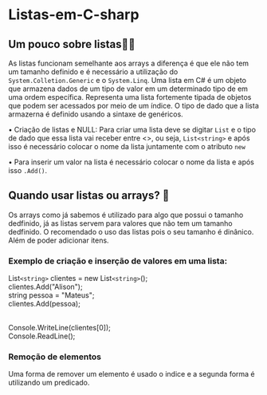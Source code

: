 # Listas-em-C-sharp
## Um pouco sobre listas📝📝

As listas funcionam semelhante aos arrays a diferença é que ele não tem um tamanho definido e é necessário a utilização do `System.Colletion.Generic` e o `System.Linq`. Uma lista em C# é um objeto que armazena dados de um tipo de valor em um determinado tipo de em uma ordem específica. Representa uma lista fortemente tipada de objetos que podem ser acessados por meio de um índice. O tipo de dado que a lista armazerna é definido usando a sintaxe de genéricos.

• Criação de listas e NULL: Para criar uma lista deve se digitar `List` e o tipo de dado que essa lista vai receber entre <>, ou seja, `List<string>` e após isso é necessário colocar o nome da lista juntamente com o atributo `new`

• Para inserir um valor na lista é necessário colocar o nome da lista e após isso `.Add()`.

## Quando usar listas ou arrays? 🤔

Os arrays como já sabemos é utilizado para algo que possui o tamanho dedfinido, já as listas servem para valores que não tem um tamanho dedfinido. O recomendado o uso das listas pois o seu tamanho é dinânico. Além de poder adicionar itens.

### Exemplo de criação e inserção de valores em uma lista:

  List`<string>` clientes = new List`<string>`();<br>
  clientes.Add("Alison");<br>
  string pessoa = "Mateus";<br>
  clientes.Add(pessoa);<br><br>
  
  Console.WriteLine(clientes[0]);<br>
  Console.ReadLine();

### Remoção de elementos
Uma forma de remover um elemento é usado o indice e a segunda forma é utilizando um predicado.
